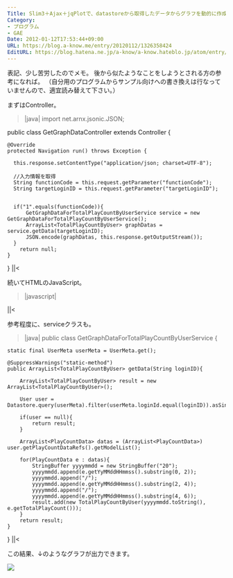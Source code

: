 ```yaml
---
Title: Slim3＋Ajax＋jqPlotで、datastoreから取得したデータからグラフを動的に作成する
Category:
- プログラム
- GAE
Date: 2012-01-12T17:53:44+09:00
URL: https://blog.a-know.me/entry/20120112/1326358424
EditURL: https://blog.hatena.ne.jp/a-know/a-know.hateblo.jp/atom/entry/12921228815727979355
---
```



表記、少し苦労したのでメモ。
後から似たようなことをしようとされる方の参考になれば。
（自分用のプログラムからサンプル向けへの書き換えは行なっていませんので、適宜読み替えて下さい。）


まずはController。


>|java|
import net.arnx.jsonic.JSON;


public class GetGraphDataController extends Controller {

    @Override
    protected Navigation run() throws Exception {

      this.response.setContentType("application/json; charset=UTF-8");

      //入力情報を取得
      String functionCode = this.request.getParameter("functionCode");
      String targetLoginID = this.request.getParameter("targetLoginID");


      if("1".equals(functionCode)){
          GetGraphDataForTotalPlayCountByUserService service = new GetGraphDataForTotalPlayCountByUserService();
          ArrayList<TotalPlayCountByUser> graphDatas = service.getData(targetLoginID);
          JSON.encode(graphDatas, this.response.getOutputStream());
      }
        return null;
    }
}
||<



続いてHTMLのJavaScript。


>|javascript|
<script type="text/javascript">

  var data = new Array();
  var tick_data = new Array();

  $(document).ready(function(){
      $.ajax({
          type : 'GET',
          url : '/graph/GetGraphData',
          data : controll_data,
          cache : false,
          dataType : 'json',

          success : function(json) {
                $.each(json, function(i, TotalPlayCountByUser){
              	  data.push(TotalPlayCountByUser.playCount);
              	  tick_data.push(TotalPlayCountByUser.yyyymmdd);
                });

                $.jqplot(
                        'graph_TotalPlayCount',[data],
                        {
                          title: '総再生回数の推移グラフ',
                          seriesColors: [ "#f7d4d4", "#efa9a9", "#e77e7e", "#e05252", "#d82727"],
                          seriesDefaults: {
                            renderer: $.jqplot.BarRenderer,
                            pointLabels: { show: true, location: 'e', edgeTolerance: -15 },
                            rendererOptions: {
                              showDataLabels: true,
                              barWidth: 30,
                              varyBarColor: true
                            }
                          },
                          axes: {
                            xaxis: {
                              renderer: $.jqplot.CategoryAxisRenderer,
                              ticks: tick_data,
                              tickRenderer: $.jqplot.CanvasAxisTickRenderer,
                              tickOptions: {
                                angle: -30
                              }
                            }
                          }
                        }
                );
          },
          complete : function() {
            //通信完了
          }
      });
  });
</script>
||<



参考程度に、serviceクラスも。


>|java|
public class GetGraphDataForTotalPlayCountByUserService {

    static final UserMeta userMeta = UserMeta.get();

    @SuppressWarnings("static-method")
    public ArrayList<TotalPlayCountByUser> getData(String loginID){

        ArrayList<TotalPlayCountByUser> result = new ArrayList<TotalPlayCountByUser>();

        User user = Datastore.query(userMeta).filter(userMeta.loginId.equal(loginID)).asSingle();

        if(user == null){
            return result;
        }

        ArrayList<PlayCountData> datas = (ArrayList<PlayCountData>) user.getPlayCountDataRefs().getModelList();

        for(PlayCountData e : datas){
            StringBuffer yyyymmdd = new StringBuffer("20");
            yyyymmdd.append(e.getYyMMddHHmmss().substring(0, 2));
            yyyymmdd.append("/");
            yyyymmdd.append(e.getYyMMddHHmmss().substring(2, 4));
            yyyymmdd.append("/");
            yyyymmdd.append(e.getYyMMddHHmmss().substring(4, 6));
            result.add(new TotalPlayCountByUser(yyyymmdd.toString(), e.getTotalPlayCount()));
        }
        return result;
    }
}
||<



この結果、↓のようなグラフが出力できます。


<img src="http://a-know.sakura.ne.jp/images/graph.png">
